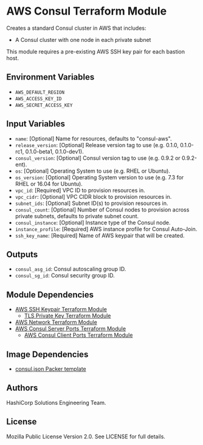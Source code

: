 # AWS Consul Terraform Module

Creates a standard Consul cluster in AWS that includes:

- A Consul cluster with one node in each private subnet

This module requires a pre-existing AWS SSH key pair for each bastion host.

## Environment Variables

- `AWS_DEFAULT_REGION`
- `AWS_ACCESS_KEY_ID`
- `AWS_SECRET_ACCESS_KEY`

## Input Variables

- `name`: [Optional] Name for resources, defaults to \"consul-aws\".
- `release_version`: [Optional] Release version tag to use (e.g. 0.1.0, 0.1.0-rc1, 0.1.0-beta1, 0.1.0-dev1).
- `consul_version`: [Optional] Consul version tag to use (e.g. 0.9.2 or 0.9.2-ent).
- `os`: [Optional] Operating System to use (e.g. RHEL or Ubuntu).
- `os_version`: [Optional] Operating System version to use (e.g. 7.3 for RHEL or 16.04 for Ubuntu).
- `vpc_id`: [Required] VPC ID to provision resources in.
- `vpc_cidr`: [Optional] VPC CIDR block to provision resources in.
- `subnet_ids`: [Optional] Subnet ID(s) to provision resources in.
- `consul_count`: [Optional] Number of Consul nodes to provision across private subnets, defaults to private subnet count.
- `consul_instance`: [Optional] Instance type of the Consul node.
- `instance_profile`: [Required] AWS instance profile for Consul Auto-Join.
- `ssh_key_name`: [Required] Name of AWS keypair that will be created.

## Outputs

- `consul_asg_id`: Consul autoscaling group ID.
- `consul_sg_id`: Consul security group ID.

## Module Dependencies

- [AWS SSH Keypair Terraform Module](https://github.com/hashicorp-modules/ssh-keypair-aws)
  - [TLS Private Key Terraform Module](https://github.com/hashicorp-modules/tls-private-key)
- [AWS Network Terraform Module](https://github.com/hashicorp-modules/network-aws/)
- [AWS Consul Server Ports Terraform Module](https://github.com/hashicorp-modules/consul-server-ports-aws)
  - [AWS Consul Client Ports Terraform Module](https://github.com/hashicorp-modules/consul-client-ports-aws)

## Image Dependencies

- [consul.json Packer template](https://github.com/hashicorp-modules/packer-templates/blob/master/consul/consul.json)

## Authors

HashiCorp Solutions Engineering Team.

## License

Mozilla Public License Version 2.0. See LICENSE for full details.
